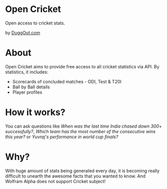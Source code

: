 Open Cricket
============

Open access to cricket stats.

by [DuggOut.com](http://www.duggout.com)

About
=====

Open Cricket aims to provide free access to all cricket statistics via API. By statistics, it includes:

 - Scorecards of concluded matches - ODI, Test & T20I
 - Ball by Ball details
 - Player profiles

How it works?
=============

You can ask questions like *When was the last time India chased down 300+ successfully?*, *Which team has the most number of the consecutive wins this year?* or *Yuvraj's performance in world cup finals?*

Why?
====

With huge amount of stats being generated every day, it is becoming really difficult to unearth the awesome facts that you wanted to know.
And Wolfram Alpha does not support Cricket subject!
